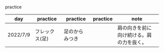 practice

|  day  |  practice  |  practice  |  practice  |  note  |
| ---- | ---- | ---- | ---- | ---- |
|  2022/7/9  |  フレックス(足)  |  足のからみつき  |    |  肩の向きを前に向け続ける。肩の力を抜く。  |
